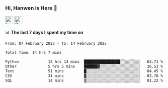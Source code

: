 ### Hi, Hanwen is Here 👋
<p>
	<a href="https://www.linkedin.com/in/liu-hanwen/"><img src="https://img.shields.io/badge/@hanwen-0A66C2?style=flat&logo=LinkedIn&logoColor=white" alt="Linkedin"  height="25px"/></a> 
	<a href="https://scholar.google.com/citations?user=HDF0su0AAAAJ"><img src="https://img.shields.io/badge/scholar-4385FE.svg?&style=plastic&logo=google-scholar&logoColor=white" alt="Google Scholar" height="25px"> </a>
</p>

📊 **The last 7 days I spent my time on** 
<!--START_SECTION:waka-->

```txt
From: 07 February 2025 - To: 14 February 2025

Total Time: 14 hrs 7 mins

Python             12 hrs 14 mins  ████████████████░░░░░░░░░   63.71 %
Other              5 hrs 5 mins    ██████▓░░░░░░░░░░░░░░░░░░   26.53 %
Text               51 mins         █░░░░░░░░░░░░░░░░░░░░░░░░   04.45 %
CSV                31 mins         ▓░░░░░░░░░░░░░░░░░░░░░░░░   02.76 %
SQL                14 mins         ▒░░░░░░░░░░░░░░░░░░░░░░░░   01.22 %
```

<!--END_SECTION:waka-->


<!--
**david990917/david990917** is a ✨ _special_ ✨ repository because its `README.md` (this file) appears on your GitHub profile.

Here are some ideas to get you started:

- 🔭 I’m currently working on ...
- 🌱 I’m currently learning ...
- 👯 I’m looking to collaborate on ...
- 🤔 I’m looking for help with ...
- 💬 Ask me about ...
- 📫 How to reach me: ...
- 😄 Pronouns: ...
- ⚡ Fun fact: ...
-->
